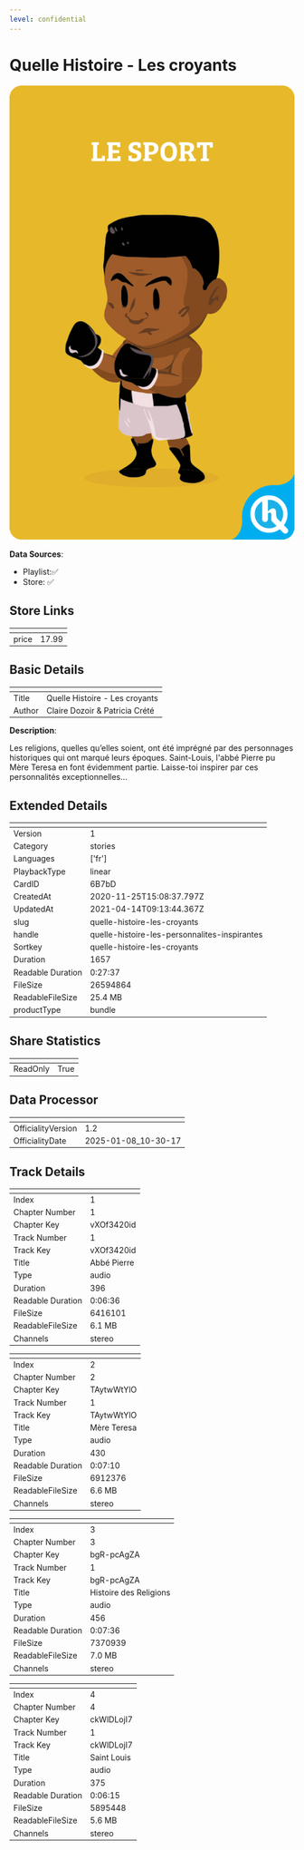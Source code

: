 ```yaml
---
level: confidential
---
```

# Quelle Histoire - Les croyants

![card_[6B7bD].png](../../img/cards/card_[6B7bD].png)

**Data Sources**: 

- Playlist:✅
- Store: ✅


## Store Links

| <!-- --> | <!-- --> |
| - | - |
| price | 17.99 |


## Basic Details

| <!-- --> | <!-- --> |
| - | - |
| Title | Quelle Histoire - Les croyants |
| Author | Claire Dozoir & Patricia Crété |

**Description**:

Les religions, quelles qu’elles soient, ont été imprégné par des personnages historiques qui ont marqué leurs époques. Saint-Louis, l'abbé Pierre pu Mère Teresa en font évidemment partie. Laisse-toi inspirer par ces personnalités exceptionnelles…


## Extended Details

| <!-- --> | <!-- --> |
| - | - |
| Version | 1 |
| Category | stories |
| Languages | ['fr'] |
| PlaybackType | linear |
| CardID | 6B7bD |
| CreatedAt | 2020-11-25T15:08:37.797Z |
| UpdatedAt | 2021-04-14T09:13:44.367Z |
| slug | quelle-histoire-les-croyants |
| handle | quelle-histoire-les-personnalites-inspirantes |
| Sortkey | quelle-histoire-les-croyants |
| Duration | 1657 |
| Readable Duration | 0:27:37 |
| FileSize | 26594864 |
| ReadableFileSize | 25.4 MB |
| productType | bundle |


## Share Statistics

| <!-- --> | <!-- --> |
| - | - |
| ReadOnly | True |


## Data Processor

| <!-- --> | <!-- --> |
| - | - |
| OfficialityVersion | 1.2
| OfficialityDate | 2025-01-08_10-30-17


## Track Details

| <!-- --> | <!-- --> |
| - | - |
| Index | 1 |
| Chapter Number | 1 |
| Chapter Key | vXOf3420id |
| Track Number | 1 |
| Track Key | vXOf3420id |
| Title | Abbé Pierre |
| Type | audio |
| Duration | 396 |
| Readable Duration | 0:06:36 |
| FileSize | 6416101 |
| ReadableFileSize | 6.1 MB |
| Channels | stereo |

| <!-- --> | <!-- --> |
| - | - |
| Index | 2 |
| Chapter Number | 2 |
| Chapter Key | TAytwWtYlO |
| Track Number | 1 |
| Track Key | TAytwWtYlO |
| Title | Mère Teresa |
| Type | audio |
| Duration | 430 |
| Readable Duration | 0:07:10 |
| FileSize | 6912376 |
| ReadableFileSize | 6.6 MB |
| Channels | stereo |

| <!-- --> | <!-- --> |
| - | - |
| Index | 3 |
| Chapter Number | 3 |
| Chapter Key | bgR-pcAgZA |
| Track Number | 1 |
| Track Key | bgR-pcAgZA |
| Title | Histoire des Religions |
| Type | audio |
| Duration | 456 |
| Readable Duration | 0:07:36 |
| FileSize | 7370939 |
| ReadableFileSize | 7.0 MB |
| Channels | stereo |

| <!-- --> | <!-- --> |
| - | - |
| Index | 4 |
| Chapter Number | 4 |
| Chapter Key | ckWlDLojI7 |
| Track Number | 1 |
| Track Key | ckWlDLojI7 |
| Title | Saint Louis |
| Type | audio |
| Duration | 375 |
| Readable Duration | 0:06:15 |
| FileSize | 5895448 |
| ReadableFileSize | 5.6 MB |
| Channels | stereo |

